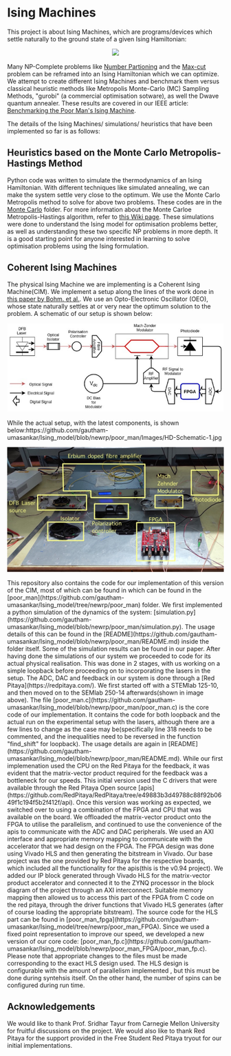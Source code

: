 # Ising Machines
This project is about Ising Machines, which are programs/devices which settle naturally to the ground state of a given Ising Hamiltonian:
<p align = "center">
<img src= https://latex.codecogs.com/gif.latex?H%20%3D%20-%5Csum_%7Bi%3D1%7D%5E%7BN%7Dh_%7Bi%7D%5Csigma_%7Bi%7D%20-%20%5Csum_%7Bi%2Cj%3D1%7D%5E%7Bi%2Cj%3DN%7DJ_%7Bi%2Cj%7D%5Csigma_%7Bi%7D%5Csigma_%7Bj%7D />
</p>

Many NP-Complete problems like [Number Partioning](https://en.wikipedia.org/wiki/Partition_problem) and the [Max-cut](https://en.wikipedia.org/wiki/Maximum_cut) problem can be reframed into an Ising Hamiltonian which we can optimize. We attempt to create different Ising Machines and benchmark them versus classical heuristic methods like Metropolis Monte-Carlo (MC) Sampling Methods, "gurobi" (a commercial optimisation sotware), as well the Dwave quantum annealer. These results are covered in our IEEE article: [Benchmarking the Poor Man's Ising Machine](https://ieeexplore.ieee.org/document/9505840).
  
The details of the Ising Machines/ simulations/ heuristics that have been implemented so far is as follows:

## Heuristics based on the Monte Carlo Metropolis-Hastings Method
Python code was written to simulate the thermodynamics of an Ising Hamiltonian. With different techniques like simulated annealing, we can make the system settle very close to the optimum. We use the Monte Carlo Metropolis method to solve for above two problems. These codes are in the [Monte Carlo](https://github.com/gautham-umasankar/Ising_model/tree/newrp/Monte_Carlo) folder. For more information about the Monte Carloe Metropolis-Hastings algorithm, refer to [this Wiki page](https://en.wikipedia.org/wiki/Metropolis%E2%80%93Hastings_algorithm). These simulations were done to understand the Ising model for optimisation problems better, as well as understanding these two specific NP problems in more depth. It is a good starting point for anyone interested in learning to solve optimisation problems using the Ising formulation. 

## Coherent Ising Machines
The physical Ising Machine we are implementing is a Coherent Ising Machine(CIM). We implement a setup along the lines of the work done in [this paper by Bohm. et al.](https://www.nature.com/articles/s41467-019-11484-3). We use an Opto-Electronic Oscillator (OEO), whose state naturally settles at or very near the optimum solution to the problem. A schematic of our setup is shown below: <p align = "center">
<img src= https://github.com/gautham-umasankar/Ising_model/blob/newrp/poor_man/Images/Experimental_setup_schematic.jpg>
</p>
While the actual setup, with the latest components, is shown below:https://github.com/gautham-umasankar/Ising_model/blob/newrp/poor_man/Images/HD-Schematic-1.jpg
<p align = "center">
<img src= https://github.com/gautham-umasankar/Ising_model/blob/newrp/poor_man/Images/HD-Schematic-1.jpg>
</p>
This repository also contains the code for our implementation of this version of the CIM, most of which can be found in which can be found in the [poor_man](https://github.com/gautham-umasankar/Ising_model/tree/newrp/poor_man) folder. We first implemented a python simulation of the dynamics of the system: [simulation.py](https://github.com/gautham-umasankar/Ising_model/blob/newrp/poor_man/simulation.py). The usage details of this can be found in the [README](https://github.com/gautham-umasankar/Ising_model/blob/newrp/poor_man/README.md) inside the folder itself. Some of the simulation results can be found in our paper. 
After having done the simulations of our system we proceeded to code for its actual physical realisation. This was done in 2 stages, with us working on a simple loopback before proceeding on to incorporating the lasers in the setup. The ADC, DAC and feedback in our system is done through a [Red Pitaya](https://redpitaya.com/). We first started off with a STEMlab 125-10, and then moved on to the SEMlab 250-14 afterwards(shown in image above). 
The file [poor_man.c](https://github.com/gautham-umasankar/Ising_model/blob/newrp/poor_man/poor_man.c) is the core code of our implementation. It contains the code for both loopback and the actual run on the experimental setup with the lasers, although there are a few lines to change as the case may be(specifically line 318 needs to be commented, and the inequalities need to be reversed in the function "find_shift" for loopback). The usage details are again in [README](https://github.com/gautham-umasankar/Ising_model/blob/newrp/poor_man/README.md). 
While our first implemenation used the CPU on the Red Pitaya for the feedback, it was evident that the matrix-vector product required for the feedback was a bottleneck for our speeds. This initial version used the C drivers that were available through the Red Pitaya Open source [apis](https://github.com/RedPitaya/RedPitaya/tree/e49883b3d49788c88f92b0649f1c194f5b2f412f/api). Once this version was working as expected, we switched over to using a combination of the FPGA and CPU that was available on the board. We offloaded the matrix-vector product onto the FPGA to utilise the parallelism, and continued to use the convenience of the apis to communicate with the ADC and DAC peripherals. We used an AXI interface and appropriate memory mapping to communicate with the accelerator that we had design on the FPGA.
The FPGA design was done using Vivado HLS and then generating the bitstream in Vivado. Our base project was the one provided by Red Pitaya for the respective boards, which included all the functionality for the apis(this is the v0.94 project). We added our IP block generated through Vivado HLS for the matrix-vector product accelerator and connected it to the ZYNQ processor in the block diagram of the project through an AXI interconnect. Suitable memory mapping then allowed us to access this part of the FPGA from C code on the red pitaya, through the driver functions that Vivado HLS generates (after of course loading the appropriate bitstream). The source code for the HLS part can be found in [poor_man_fpga](https://github.com/gautham-umasankar/Ising_model/tree/newrp/poor_man_FPGA). Since we used a fixed point representation to improve our speed, we developed a new version of our core code: [poor_man_fp.c](https://github.com/gautham-umasankar/Ising_model/blob/newrp/poor_man_FPGA/poor_man_fp.c). Please note that appropriate changes to the files must be made corresponding to the exact HLS design used. The HLS design is configurable with the amount of parallelism implemented , but this must be done during syntehsis itself. On the other hand, the number of spins can be configured during run time. 

## Acknowledgements
We would like to thank Prof. Sridhar Tayur from Carnegie Mellon University for fruitful discussions on the project. We would also like to thank Red Pitaya for the support provided in the Free Student Red Pitaya tryout for our initial implementations. 

